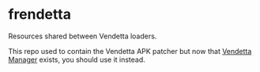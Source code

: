# frendetta
Resources shared between Vendetta loaders.

This repo used to contain the Vendetta APK patcher but now that [Vendetta Manager](https://github.com/vendetta-mod/VendettaManager) exists, you should use it instead.
